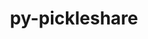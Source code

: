 ---
title: "py-pickleshare"
layout: cache
categories: [package, develop]
meta: {"versions": ["0.7.5"], "compilers": ["gcc@=11.1.0", "gcc@=11.4.0", "gcc@=9.4.0", "oneapi@=2023.2.0", "oneapi@=2023.2.1"], "oss": ["ubuntu20.04"], "platforms": ["linux"], "targets": ["aarch64", "neoverse_v1", "ppc64le", "x86_64_v3"], "stacks": ["data-vis-sdk", "e4s", "e4s-arm", "e4s-neoverse_v1", "e4s-oneapi", "e4s-power", "root"], "num_specs": 91, "num_specs_by_stack": {"root": 91, "e4s-arm": 14, "e4s-neoverse_v1": 10, "e4s-power": 16, "data-vis-sdk": 13, "e4s": 22, "e4s-oneapi": 16}}
spec_details: [{"hash": "jjzqous6yehjp4g34odhjklplufmmgn3", "compiler": "gcc@=11.4.0", "versions": ["0.7.5"], "os": "ubuntu20.04", "platform": "linux", "target": "aarch64", "variants": ["build_system=python_pip"], "stacks": ["root", "e4s-arm"], "size": "-", "tarball": "https://binaries.spack.io/develop/build_cache/linux-ubuntu20.04-aarch64/gcc-11.4.0/py-pickleshare-0.7.5/linux-ubuntu20.04-aarch64-gcc-11.4.0-py-pickleshare-0.7.5-jjzqous6yehjp4g34odhjklplufmmgn3.spack"}, {"hash": "edh55qjd7rzym2e3z4tsl336xf4ebkwm", "compiler": "gcc@=11.4.0", "versions": ["0.7.5"], "os": "ubuntu20.04", "platform": "linux", "target": "aarch64", "variants": ["build_system=python_pip"], "stacks": ["root", "e4s-arm"], "size": "-", "tarball": "https://binaries.spack.io/develop/build_cache/linux-ubuntu20.04-aarch64/gcc-11.4.0/py-pickleshare-0.7.5/linux-ubuntu20.04-aarch64-gcc-11.4.0-py-pickleshare-0.7.5-edh55qjd7rzym2e3z4tsl336xf4ebkwm.spack"}, {"hash": "hvi53dgqdlc7ja4yjrctjpucbndl2gu5", "compiler": "gcc@=11.4.0", "versions": ["0.7.5"], "os": "ubuntu20.04", "platform": "linux", "target": "aarch64", "variants": ["build_system=python_pip"], "stacks": ["root", "e4s-arm"], "size": "-", "tarball": "https://binaries.spack.io/develop/build_cache/linux-ubuntu20.04-aarch64/gcc-11.4.0/py-pickleshare-0.7.5/linux-ubuntu20.04-aarch64-gcc-11.4.0-py-pickleshare-0.7.5-hvi53dgqdlc7ja4yjrctjpucbndl2gu5.spack"}, {"hash": "xu2vc2en5544lf4xnlmejjjmencrqzur", "compiler": "gcc@=11.4.0", "versions": ["0.7.5"], "os": "ubuntu20.04", "platform": "linux", "target": "aarch64", "variants": ["build_system=python_pip"], "stacks": ["root", "e4s-arm"], "size": "-", "tarball": "https://binaries.spack.io/develop/build_cache/linux-ubuntu20.04-aarch64/gcc-11.4.0/py-pickleshare-0.7.5/linux-ubuntu20.04-aarch64-gcc-11.4.0-py-pickleshare-0.7.5-xu2vc2en5544lf4xnlmejjjmencrqzur.spack"}, {"hash": "cjuooluobewifjfb2dg23ak647lt6vd7", "compiler": "gcc@=11.4.0", "versions": ["0.7.5"], "os": "ubuntu20.04", "platform": "linux", "target": "aarch64", "variants": ["build_system=python_pip"], "stacks": ["root", "e4s-arm"], "size": "-", "tarball": "https://binaries.spack.io/develop/build_cache/linux-ubuntu20.04-aarch64/gcc-11.4.0/py-pickleshare-0.7.5/linux-ubuntu20.04-aarch64-gcc-11.4.0-py-pickleshare-0.7.5-cjuooluobewifjfb2dg23ak647lt6vd7.spack"}, {"hash": "isz3ih6yj2gp7tlzhtjxj4cynwlw4xso", "compiler": "gcc@=11.4.0", "versions": ["0.7.5"], "os": "ubuntu20.04", "platform": "linux", "target": "aarch64", "variants": ["build_system=python_pip"], "stacks": ["root", "e4s-arm"], "size": "-", "tarball": "https://binaries.spack.io/develop/build_cache/linux-ubuntu20.04-aarch64/gcc-11.4.0/py-pickleshare-0.7.5/linux-ubuntu20.04-aarch64-gcc-11.4.0-py-pickleshare-0.7.5-isz3ih6yj2gp7tlzhtjxj4cynwlw4xso.spack"}, {"hash": "egoibnnqfyzzs7hicqrvobllkwt3znvt", "compiler": "gcc@=11.4.0", "versions": ["0.7.5"], "os": "ubuntu20.04", "platform": "linux", "target": "aarch64", "variants": ["build_system=python_pip"], "stacks": ["root", "e4s-arm"], "size": "-", "tarball": "https://binaries.spack.io/develop/build_cache/linux-ubuntu20.04-aarch64/gcc-11.4.0/py-pickleshare-0.7.5/linux-ubuntu20.04-aarch64-gcc-11.4.0-py-pickleshare-0.7.5-egoibnnqfyzzs7hicqrvobllkwt3znvt.spack"}, {"hash": "ouuhfgldddnvfcsynxf5os6y3muxxot7", "compiler": "gcc@=11.4.0", "versions": ["0.7.5"], "os": "ubuntu20.04", "platform": "linux", "target": "aarch64", "variants": ["build_system=python_pip"], "stacks": ["root", "e4s-arm"], "size": "-", "tarball": "https://binaries.spack.io/develop/build_cache/linux-ubuntu20.04-aarch64/gcc-11.4.0/py-pickleshare-0.7.5/linux-ubuntu20.04-aarch64-gcc-11.4.0-py-pickleshare-0.7.5-ouuhfgldddnvfcsynxf5os6y3muxxot7.spack"}, {"hash": "kql5f6b2bpnwufsmlpetqwbm2bafs6kj", "compiler": "gcc@=11.4.0", "versions": ["0.7.5"], "os": "ubuntu20.04", "platform": "linux", "target": "aarch64", "variants": ["build_system=python_pip"], "stacks": ["root", "e4s-arm"], "size": "-", "tarball": "https://binaries.spack.io/develop/build_cache/linux-ubuntu20.04-aarch64/gcc-11.4.0/py-pickleshare-0.7.5/linux-ubuntu20.04-aarch64-gcc-11.4.0-py-pickleshare-0.7.5-kql5f6b2bpnwufsmlpetqwbm2bafs6kj.spack"}, {"hash": "n64fay7xaxmeime7tyk4m67dtabq7q2z", "compiler": "gcc@=11.4.0", "versions": ["0.7.5"], "os": "ubuntu20.04", "platform": "linux", "target": "aarch64", "variants": ["build_system=python_pip"], "stacks": ["root", "e4s-arm"], "size": "-", "tarball": "https://binaries.spack.io/develop/build_cache/linux-ubuntu20.04-aarch64/gcc-11.4.0/py-pickleshare-0.7.5/linux-ubuntu20.04-aarch64-gcc-11.4.0-py-pickleshare-0.7.5-n64fay7xaxmeime7tyk4m67dtabq7q2z.spack"}, {"hash": "db75whvbfdgsl2skugbueg3yyckzniov", "compiler": "gcc@=11.4.0", "versions": ["0.7.5"], "os": "ubuntu20.04", "platform": "linux", "target": "aarch64", "variants": ["build_system=python_pip"], "stacks": ["root", "e4s-arm"], "size": "-", "tarball": "https://binaries.spack.io/develop/build_cache/linux-ubuntu20.04-aarch64/gcc-11.4.0/py-pickleshare-0.7.5/linux-ubuntu20.04-aarch64-gcc-11.4.0-py-pickleshare-0.7.5-db75whvbfdgsl2skugbueg3yyckzniov.spack"}, {"hash": "2jp42zgypxv3ttbnfb6fnwgqwcfndbt7", "compiler": "gcc@=11.4.0", "versions": ["0.7.5"], "os": "ubuntu20.04", "platform": "linux", "target": "aarch64", "variants": ["build_system=python_pip"], "stacks": ["root", "e4s-arm"], "size": "-", "tarball": "https://binaries.spack.io/develop/build_cache/linux-ubuntu20.04-aarch64/gcc-11.4.0/py-pickleshare-0.7.5/linux-ubuntu20.04-aarch64-gcc-11.4.0-py-pickleshare-0.7.5-2jp42zgypxv3ttbnfb6fnwgqwcfndbt7.spack"}, {"hash": "54ofrz2w2lqu2ulqosweoa35hut2sfsw", "compiler": "gcc@=11.4.0", "versions": ["0.7.5"], "os": "ubuntu20.04", "platform": "linux", "target": "aarch64", "variants": ["build_system=python_pip"], "stacks": ["root", "e4s-arm"], "size": "-", "tarball": "https://binaries.spack.io/develop/build_cache/linux-ubuntu20.04-aarch64/gcc-11.4.0/py-pickleshare-0.7.5/linux-ubuntu20.04-aarch64-gcc-11.4.0-py-pickleshare-0.7.5-54ofrz2w2lqu2ulqosweoa35hut2sfsw.spack"}, {"hash": "fu6bezj6nl3hizc27wlaewxyexxqr2jq", "compiler": "gcc@=11.4.0", "versions": ["0.7.5"], "os": "ubuntu20.04", "platform": "linux", "target": "aarch64", "variants": ["build_system=python_pip"], "stacks": ["root", "e4s-arm"], "size": "-", "tarball": "https://binaries.spack.io/develop/build_cache/linux-ubuntu20.04-aarch64/gcc-11.4.0/py-pickleshare-0.7.5/linux-ubuntu20.04-aarch64-gcc-11.4.0-py-pickleshare-0.7.5-fu6bezj6nl3hizc27wlaewxyexxqr2jq.spack"}, {"hash": "wcivjiven3r4sygwgyxim2cwmkcxkmo6", "compiler": "gcc@=11.4.0", "versions": ["0.7.5"], "os": "ubuntu20.04", "platform": "linux", "target": "neoverse_v1", "variants": ["build_system=python_pip"], "stacks": ["root", "e4s-neoverse_v1"], "size": "-", "tarball": "https://binaries.spack.io/develop/build_cache/linux-ubuntu20.04-neoverse_v1/gcc-11.4.0/py-pickleshare-0.7.5/linux-ubuntu20.04-neoverse_v1-gcc-11.4.0-py-pickleshare-0.7.5-wcivjiven3r4sygwgyxim2cwmkcxkmo6.spack"}, {"hash": "yjw5vavpqhd7glgr2bhckgehfxmp4w23", "compiler": "gcc@=11.4.0", "versions": ["0.7.5"], "os": "ubuntu20.04", "platform": "linux", "target": "neoverse_v1", "variants": ["build_system=python_pip"], "stacks": ["root", "e4s-neoverse_v1"], "size": "-", "tarball": "https://binaries.spack.io/develop/build_cache/linux-ubuntu20.04-neoverse_v1/gcc-11.4.0/py-pickleshare-0.7.5/linux-ubuntu20.04-neoverse_v1-gcc-11.4.0-py-pickleshare-0.7.5-yjw5vavpqhd7glgr2bhckgehfxmp4w23.spack"}, {"hash": "scx5t5fodpuxcmghuzuhjknzsn5jqoza", "compiler": "gcc@=11.4.0", "versions": ["0.7.5"], "os": "ubuntu20.04", "platform": "linux", "target": "neoverse_v1", "variants": ["build_system=python_pip"], "stacks": ["root", "e4s-neoverse_v1"], "size": "-", "tarball": "https://binaries.spack.io/develop/build_cache/linux-ubuntu20.04-neoverse_v1/gcc-11.4.0/py-pickleshare-0.7.5/linux-ubuntu20.04-neoverse_v1-gcc-11.4.0-py-pickleshare-0.7.5-scx5t5fodpuxcmghuzuhjknzsn5jqoza.spack"}, {"hash": "qbl42amx5j3fk5qwwwjwtrvnmiligytr", "compiler": "gcc@=11.4.0", "versions": ["0.7.5"], "os": "ubuntu20.04", "platform": "linux", "target": "neoverse_v1", "variants": ["build_system=python_pip"], "stacks": ["root", "e4s-neoverse_v1"], "size": "-", "tarball": "https://binaries.spack.io/develop/build_cache/linux-ubuntu20.04-neoverse_v1/gcc-11.4.0/py-pickleshare-0.7.5/linux-ubuntu20.04-neoverse_v1-gcc-11.4.0-py-pickleshare-0.7.5-qbl42amx5j3fk5qwwwjwtrvnmiligytr.spack"}, {"hash": "xknb675anuv5luzzvrfatjqrfx3v3ztc", "compiler": "gcc@=11.4.0", "versions": ["0.7.5"], "os": "ubuntu20.04", "platform": "linux", "target": "neoverse_v1", "variants": ["build_system=python_pip"], "stacks": ["root", "e4s-neoverse_v1"], "size": "-", "tarball": "https://binaries.spack.io/develop/build_cache/linux-ubuntu20.04-neoverse_v1/gcc-11.4.0/py-pickleshare-0.7.5/linux-ubuntu20.04-neoverse_v1-gcc-11.4.0-py-pickleshare-0.7.5-xknb675anuv5luzzvrfatjqrfx3v3ztc.spack"}, {"hash": "qx22x4pmjepj2k6rrr3eg7pukof2e43b", "compiler": "gcc@=11.4.0", "versions": ["0.7.5"], "os": "ubuntu20.04", "platform": "linux", "target": "neoverse_v1", "variants": ["build_system=python_pip"], "stacks": ["root", "e4s-neoverse_v1"], "size": "-", "tarball": "https://binaries.spack.io/develop/build_cache/linux-ubuntu20.04-neoverse_v1/gcc-11.4.0/py-pickleshare-0.7.5/linux-ubuntu20.04-neoverse_v1-gcc-11.4.0-py-pickleshare-0.7.5-qx22x4pmjepj2k6rrr3eg7pukof2e43b.spack"}, {"hash": "xtdknhd6coj6wcxvfydp7lpyiujxmwzb", "compiler": "gcc@=11.4.0", "versions": ["0.7.5"], "os": "ubuntu20.04", "platform": "linux", "target": "neoverse_v1", "variants": ["build_system=python_pip"], "stacks": ["root", "e4s-neoverse_v1"], "size": "-", "tarball": "https://binaries.spack.io/develop/build_cache/linux-ubuntu20.04-neoverse_v1/gcc-11.4.0/py-pickleshare-0.7.5/linux-ubuntu20.04-neoverse_v1-gcc-11.4.0-py-pickleshare-0.7.5-xtdknhd6coj6wcxvfydp7lpyiujxmwzb.spack"}, {"hash": "oq7phuyfckopmui7dwrq5zgefwatf5vz", "compiler": "gcc@=11.4.0", "versions": ["0.7.5"], "os": "ubuntu20.04", "platform": "linux", "target": "neoverse_v1", "variants": ["build_system=python_pip"], "stacks": ["root", "e4s-neoverse_v1"], "size": "-", "tarball": "https://binaries.spack.io/develop/build_cache/linux-ubuntu20.04-neoverse_v1/gcc-11.4.0/py-pickleshare-0.7.5/linux-ubuntu20.04-neoverse_v1-gcc-11.4.0-py-pickleshare-0.7.5-oq7phuyfckopmui7dwrq5zgefwatf5vz.spack"}, {"hash": "bxfgbdwkds6vzwojmnodxjfoocugols6", "compiler": "gcc@=11.4.0", "versions": ["0.7.5"], "os": "ubuntu20.04", "platform": "linux", "target": "neoverse_v1", "variants": ["build_system=python_pip"], "stacks": ["root", "e4s-neoverse_v1"], "size": "-", "tarball": "https://binaries.spack.io/develop/build_cache/linux-ubuntu20.04-neoverse_v1/gcc-11.4.0/py-pickleshare-0.7.5/linux-ubuntu20.04-neoverse_v1-gcc-11.4.0-py-pickleshare-0.7.5-bxfgbdwkds6vzwojmnodxjfoocugols6.spack"}, {"hash": "iv2vxx7fq7rwcdrm3q7nnrqyadqmfqbx", "compiler": "gcc@=11.4.0", "versions": ["0.7.5"], "os": "ubuntu20.04", "platform": "linux", "target": "neoverse_v1", "variants": ["build_system=python_pip"], "stacks": ["root", "e4s-neoverse_v1"], "size": "-", "tarball": "https://binaries.spack.io/develop/build_cache/linux-ubuntu20.04-neoverse_v1/gcc-11.4.0/py-pickleshare-0.7.5/linux-ubuntu20.04-neoverse_v1-gcc-11.4.0-py-pickleshare-0.7.5-iv2vxx7fq7rwcdrm3q7nnrqyadqmfqbx.spack"}, {"hash": "thup7zby5jgkl6wi7rptl5dqn3dzhjx6", "compiler": "gcc@=9.4.0", "versions": ["0.7.5"], "os": "ubuntu20.04", "platform": "linux", "target": "ppc64le", "variants": ["build_system=python_pip"], "stacks": ["root", "e4s-power"], "size": "-", "tarball": "https://binaries.spack.io/develop/build_cache/linux-ubuntu20.04-ppc64le/gcc-9.4.0/py-pickleshare-0.7.5/linux-ubuntu20.04-ppc64le-gcc-9.4.0-py-pickleshare-0.7.5-thup7zby5jgkl6wi7rptl5dqn3dzhjx6.spack"}, {"hash": "ookd3ikodwqc4hiquunzb5l2bmkqtuur", "compiler": "gcc@=9.4.0", "versions": ["0.7.5"], "os": "ubuntu20.04", "platform": "linux", "target": "ppc64le", "variants": ["build_system=python_pip"], "stacks": ["root", "e4s-power"], "size": "-", "tarball": "https://binaries.spack.io/develop/build_cache/linux-ubuntu20.04-ppc64le/gcc-9.4.0/py-pickleshare-0.7.5/linux-ubuntu20.04-ppc64le-gcc-9.4.0-py-pickleshare-0.7.5-ookd3ikodwqc4hiquunzb5l2bmkqtuur.spack"}, {"hash": "aukstwnp7aejrmhczd3tlbhluqhwuwkp", "compiler": "gcc@=9.4.0", "versions": ["0.7.5"], "os": "ubuntu20.04", "platform": "linux", "target": "ppc64le", "variants": ["build_system=python_pip"], "stacks": ["root", "e4s-power"], "size": "-", "tarball": "https://binaries.spack.io/develop/build_cache/linux-ubuntu20.04-ppc64le/gcc-9.4.0/py-pickleshare-0.7.5/linux-ubuntu20.04-ppc64le-gcc-9.4.0-py-pickleshare-0.7.5-aukstwnp7aejrmhczd3tlbhluqhwuwkp.spack"}, {"hash": "jrhvvvonkezparxfkzse4jeekrmj7chk", "compiler": "gcc@=9.4.0", "versions": ["0.7.5"], "os": "ubuntu20.04", "platform": "linux", "target": "ppc64le", "variants": ["build_system=python_pip"], "stacks": ["root", "e4s-power"], "size": "-", "tarball": "https://binaries.spack.io/develop/build_cache/linux-ubuntu20.04-ppc64le/gcc-9.4.0/py-pickleshare-0.7.5/linux-ubuntu20.04-ppc64le-gcc-9.4.0-py-pickleshare-0.7.5-jrhvvvonkezparxfkzse4jeekrmj7chk.spack"}, {"hash": "ougjlyepgbrcggxjygzjwkhxqr3ihqn7", "compiler": "gcc@=9.4.0", "versions": ["0.7.5"], "os": "ubuntu20.04", "platform": "linux", "target": "ppc64le", "variants": ["build_system=python_pip"], "stacks": ["root", "e4s-power"], "size": "-", "tarball": "https://binaries.spack.io/develop/build_cache/linux-ubuntu20.04-ppc64le/gcc-9.4.0/py-pickleshare-0.7.5/linux-ubuntu20.04-ppc64le-gcc-9.4.0-py-pickleshare-0.7.5-ougjlyepgbrcggxjygzjwkhxqr3ihqn7.spack"}, {"hash": "vxg5nb2ktudunwdb27xfy7vjvi7cflyb", "compiler": "gcc@=9.4.0", "versions": ["0.7.5"], "os": "ubuntu20.04", "platform": "linux", "target": "ppc64le", "variants": ["build_system=python_pip"], "stacks": ["root", "e4s-power"], "size": "-", "tarball": "https://binaries.spack.io/develop/build_cache/linux-ubuntu20.04-ppc64le/gcc-9.4.0/py-pickleshare-0.7.5/linux-ubuntu20.04-ppc64le-gcc-9.4.0-py-pickleshare-0.7.5-vxg5nb2ktudunwdb27xfy7vjvi7cflyb.spack"}, {"hash": "kpci2p3doe6igrj34asffwg46ni5o4s7", "compiler": "gcc@=9.4.0", "versions": ["0.7.5"], "os": "ubuntu20.04", "platform": "linux", "target": "ppc64le", "variants": ["build_system=python_pip"], "stacks": ["root", "e4s-power"], "size": "-", "tarball": "https://binaries.spack.io/develop/build_cache/linux-ubuntu20.04-ppc64le/gcc-9.4.0/py-pickleshare-0.7.5/linux-ubuntu20.04-ppc64le-gcc-9.4.0-py-pickleshare-0.7.5-kpci2p3doe6igrj34asffwg46ni5o4s7.spack"}, {"hash": "onhauymvi4agba5vsgjmatw7a7vxw7hn", "compiler": "gcc@=9.4.0", "versions": ["0.7.5"], "os": "ubuntu20.04", "platform": "linux", "target": "ppc64le", "variants": ["build_system=python_pip"], "stacks": ["root", "e4s-power"], "size": "-", "tarball": "https://binaries.spack.io/develop/build_cache/linux-ubuntu20.04-ppc64le/gcc-9.4.0/py-pickleshare-0.7.5/linux-ubuntu20.04-ppc64le-gcc-9.4.0-py-pickleshare-0.7.5-onhauymvi4agba5vsgjmatw7a7vxw7hn.spack"}, {"hash": "j4g4obh5ym6w7ioo3ofc4dzmvie6p5wt", "compiler": "gcc@=9.4.0", "versions": ["0.7.5"], "os": "ubuntu20.04", "platform": "linux", "target": "ppc64le", "variants": ["build_system=python_pip"], "stacks": ["root", "e4s-power"], "size": "-", "tarball": "https://binaries.spack.io/develop/build_cache/linux-ubuntu20.04-ppc64le/gcc-9.4.0/py-pickleshare-0.7.5/linux-ubuntu20.04-ppc64le-gcc-9.4.0-py-pickleshare-0.7.5-j4g4obh5ym6w7ioo3ofc4dzmvie6p5wt.spack"}, {"hash": "eo4vzbu7r43t4cr5pchb4hdpp6oseuse", "compiler": "gcc@=9.4.0", "versions": ["0.7.5"], "os": "ubuntu20.04", "platform": "linux", "target": "ppc64le", "variants": ["build_system=python_pip"], "stacks": ["root", "e4s-power"], "size": "-", "tarball": "https://binaries.spack.io/develop/build_cache/linux-ubuntu20.04-ppc64le/gcc-9.4.0/py-pickleshare-0.7.5/linux-ubuntu20.04-ppc64le-gcc-9.4.0-py-pickleshare-0.7.5-eo4vzbu7r43t4cr5pchb4hdpp6oseuse.spack"}, {"hash": "ttef7pzet5nswtif7cze6i5ermp3rids", "compiler": "gcc@=9.4.0", "versions": ["0.7.5"], "os": "ubuntu20.04", "platform": "linux", "target": "ppc64le", "variants": ["build_system=python_pip"], "stacks": ["root", "e4s-power"], "size": "-", "tarball": "https://binaries.spack.io/develop/build_cache/linux-ubuntu20.04-ppc64le/gcc-9.4.0/py-pickleshare-0.7.5/linux-ubuntu20.04-ppc64le-gcc-9.4.0-py-pickleshare-0.7.5-ttef7pzet5nswtif7cze6i5ermp3rids.spack"}, {"hash": "j3uyrmpjlbisqmc5py4nakxi7q7msthe", "compiler": "gcc@=9.4.0", "versions": ["0.7.5"], "os": "ubuntu20.04", "platform": "linux", "target": "ppc64le", "variants": ["build_system=python_pip"], "stacks": ["root", "e4s-power"], "size": "-", "tarball": "https://binaries.spack.io/develop/build_cache/linux-ubuntu20.04-ppc64le/gcc-9.4.0/py-pickleshare-0.7.5/linux-ubuntu20.04-ppc64le-gcc-9.4.0-py-pickleshare-0.7.5-j3uyrmpjlbisqmc5py4nakxi7q7msthe.spack"}, {"hash": "v5h3i2qyjznowtct2ficil6exstnfpmx", "compiler": "gcc@=9.4.0", "versions": ["0.7.5"], "os": "ubuntu20.04", "platform": "linux", "target": "ppc64le", "variants": ["build_system=python_pip"], "stacks": ["root", "e4s-power"], "size": "-", "tarball": "https://binaries.spack.io/develop/build_cache/linux-ubuntu20.04-ppc64le/gcc-9.4.0/py-pickleshare-0.7.5/linux-ubuntu20.04-ppc64le-gcc-9.4.0-py-pickleshare-0.7.5-v5h3i2qyjznowtct2ficil6exstnfpmx.spack"}, {"hash": "zm5imhyma57ui4fs4kzbggnopn75u72w", "compiler": "gcc@=9.4.0", "versions": ["0.7.5"], "os": "ubuntu20.04", "platform": "linux", "target": "ppc64le", "variants": ["build_system=python_pip"], "stacks": ["root", "e4s-power"], "size": "-", "tarball": "https://binaries.spack.io/develop/build_cache/linux-ubuntu20.04-ppc64le/gcc-9.4.0/py-pickleshare-0.7.5/linux-ubuntu20.04-ppc64le-gcc-9.4.0-py-pickleshare-0.7.5-zm5imhyma57ui4fs4kzbggnopn75u72w.spack"}, {"hash": "edga4ogpovn5q2elhq3rfufbxq7jmuuv", "compiler": "gcc@=9.4.0", "versions": ["0.7.5"], "os": "ubuntu20.04", "platform": "linux", "target": "ppc64le", "variants": ["build_system=python_pip"], "stacks": ["root", "e4s-power"], "size": "-", "tarball": "https://binaries.spack.io/develop/build_cache/linux-ubuntu20.04-ppc64le/gcc-9.4.0/py-pickleshare-0.7.5/linux-ubuntu20.04-ppc64le-gcc-9.4.0-py-pickleshare-0.7.5-edga4ogpovn5q2elhq3rfufbxq7jmuuv.spack"}, {"hash": "pzcijz6d7ne2zqqkhm46pcjrqa2voy2g", "compiler": "gcc@=9.4.0", "versions": ["0.7.5"], "os": "ubuntu20.04", "platform": "linux", "target": "ppc64le", "variants": ["build_system=python_pip"], "stacks": ["root", "e4s-power"], "size": "-", "tarball": "https://binaries.spack.io/develop/build_cache/linux-ubuntu20.04-ppc64le/gcc-9.4.0/py-pickleshare-0.7.5/linux-ubuntu20.04-ppc64le-gcc-9.4.0-py-pickleshare-0.7.5-pzcijz6d7ne2zqqkhm46pcjrqa2voy2g.spack"}, {"hash": "j2runpissfvnv3w4dlsz4rblrfngucjn", "compiler": "gcc@=11.1.0", "versions": ["0.7.5"], "os": "ubuntu20.04", "platform": "linux", "target": "x86_64_v3", "variants": ["build_system=python_pip"], "stacks": ["root", "data-vis-sdk"], "size": "-", "tarball": "https://binaries.spack.io/develop/build_cache/linux-ubuntu20.04-x86_64_v3/gcc-11.1.0/py-pickleshare-0.7.5/linux-ubuntu20.04-x86_64_v3-gcc-11.1.0-py-pickleshare-0.7.5-j2runpissfvnv3w4dlsz4rblrfngucjn.spack"}, {"hash": "dib3nglljkfx2lphowc5k7h6ergrphzn", "compiler": "gcc@=11.1.0", "versions": ["0.7.5"], "os": "ubuntu20.04", "platform": "linux", "target": "x86_64_v3", "variants": ["build_system=python_pip"], "stacks": ["root", "data-vis-sdk"], "size": "-", "tarball": "https://binaries.spack.io/develop/build_cache/linux-ubuntu20.04-x86_64_v3/gcc-11.1.0/py-pickleshare-0.7.5/linux-ubuntu20.04-x86_64_v3-gcc-11.1.0-py-pickleshare-0.7.5-dib3nglljkfx2lphowc5k7h6ergrphzn.spack"}, {"hash": "m5k43hub3typayyw4nmyyw6mahxhsa5u", "compiler": "gcc@=11.1.0", "versions": ["0.7.5"], "os": "ubuntu20.04", "platform": "linux", "target": "x86_64_v3", "variants": ["build_system=python_pip"], "stacks": ["root", "data-vis-sdk"], "size": "-", "tarball": "https://binaries.spack.io/develop/build_cache/linux-ubuntu20.04-x86_64_v3/gcc-11.1.0/py-pickleshare-0.7.5/linux-ubuntu20.04-x86_64_v3-gcc-11.1.0-py-pickleshare-0.7.5-m5k43hub3typayyw4nmyyw6mahxhsa5u.spack"}, {"hash": "2fj4k4xcvrshrg5srywaqcd5nrnqikut", "compiler": "gcc@=11.1.0", "versions": ["0.7.5"], "os": "ubuntu20.04", "platform": "linux", "target": "x86_64_v3", "variants": ["build_system=python_pip"], "stacks": ["root", "data-vis-sdk"], "size": "-", "tarball": "https://binaries.spack.io/develop/build_cache/linux-ubuntu20.04-x86_64_v3/gcc-11.1.0/py-pickleshare-0.7.5/linux-ubuntu20.04-x86_64_v3-gcc-11.1.0-py-pickleshare-0.7.5-2fj4k4xcvrshrg5srywaqcd5nrnqikut.spack"}, {"hash": "7lkjaagwu6lvssatk7mpajocc6vsbyuj", "compiler": "gcc@=11.1.0", "versions": ["0.7.5"], "os": "ubuntu20.04", "platform": "linux", "target": "x86_64_v3", "variants": ["build_system=python_pip"], "stacks": ["root", "data-vis-sdk"], "size": "-", "tarball": "https://binaries.spack.io/develop/build_cache/linux-ubuntu20.04-x86_64_v3/gcc-11.1.0/py-pickleshare-0.7.5/linux-ubuntu20.04-x86_64_v3-gcc-11.1.0-py-pickleshare-0.7.5-7lkjaagwu6lvssatk7mpajocc6vsbyuj.spack"}, {"hash": "iwynwmofnkiqmlfknjrgoajc36opgd7d", "compiler": "gcc@=11.1.0", "versions": ["0.7.5"], "os": "ubuntu20.04", "platform": "linux", "target": "x86_64_v3", "variants": ["build_system=python_pip"], "stacks": ["root", "data-vis-sdk"], "size": "-", "tarball": "https://binaries.spack.io/develop/build_cache/linux-ubuntu20.04-x86_64_v3/gcc-11.1.0/py-pickleshare-0.7.5/linux-ubuntu20.04-x86_64_v3-gcc-11.1.0-py-pickleshare-0.7.5-iwynwmofnkiqmlfknjrgoajc36opgd7d.spack"}, {"hash": "raacbczd7e2hpxnassmxlpo5xdpahtd3", "compiler": "gcc@=11.1.0", "versions": ["0.7.5"], "os": "ubuntu20.04", "platform": "linux", "target": "x86_64_v3", "variants": ["build_system=python_pip"], "stacks": ["root", "data-vis-sdk"], "size": "-", "tarball": "https://binaries.spack.io/develop/build_cache/linux-ubuntu20.04-x86_64_v3/gcc-11.1.0/py-pickleshare-0.7.5/linux-ubuntu20.04-x86_64_v3-gcc-11.1.0-py-pickleshare-0.7.5-raacbczd7e2hpxnassmxlpo5xdpahtd3.spack"}, {"hash": "knjcw7am32cj5bq2bc4yikpy3duf6zzj", "compiler": "gcc@=11.1.0", "versions": ["0.7.5"], "os": "ubuntu20.04", "platform": "linux", "target": "x86_64_v3", "variants": ["build_system=python_pip"], "stacks": ["root", "data-vis-sdk"], "size": "-", "tarball": "https://binaries.spack.io/develop/build_cache/linux-ubuntu20.04-x86_64_v3/gcc-11.1.0/py-pickleshare-0.7.5/linux-ubuntu20.04-x86_64_v3-gcc-11.1.0-py-pickleshare-0.7.5-knjcw7am32cj5bq2bc4yikpy3duf6zzj.spack"}, {"hash": "pqcezln7niupiz37yev6synk3biy7va5", "compiler": "gcc@=11.1.0", "versions": ["0.7.5"], "os": "ubuntu20.04", "platform": "linux", "target": "x86_64_v3", "variants": ["build_system=python_pip"], "stacks": ["root", "data-vis-sdk"], "size": "-", "tarball": "https://binaries.spack.io/develop/build_cache/linux-ubuntu20.04-x86_64_v3/gcc-11.1.0/py-pickleshare-0.7.5/linux-ubuntu20.04-x86_64_v3-gcc-11.1.0-py-pickleshare-0.7.5-pqcezln7niupiz37yev6synk3biy7va5.spack"}, {"hash": "o7s3z5hqirndgtulvyoytbtdurahgjwa", "compiler": "gcc@=11.1.0", "versions": ["0.7.5"], "os": "ubuntu20.04", "platform": "linux", "target": "x86_64_v3", "variants": ["build_system=python_pip"], "stacks": ["root", "data-vis-sdk"], "size": "-", "tarball": "https://binaries.spack.io/develop/build_cache/linux-ubuntu20.04-x86_64_v3/gcc-11.1.0/py-pickleshare-0.7.5/linux-ubuntu20.04-x86_64_v3-gcc-11.1.0-py-pickleshare-0.7.5-o7s3z5hqirndgtulvyoytbtdurahgjwa.spack"}, {"hash": "blwsxvpv7xxhm6grj3st2fejtdao5use", "compiler": "gcc@=11.1.0", "versions": ["0.7.5"], "os": "ubuntu20.04", "platform": "linux", "target": "x86_64_v3", "variants": ["build_system=python_pip"], "stacks": ["root", "data-vis-sdk"], "size": "-", "tarball": "https://binaries.spack.io/develop/build_cache/linux-ubuntu20.04-x86_64_v3/gcc-11.1.0/py-pickleshare-0.7.5/linux-ubuntu20.04-x86_64_v3-gcc-11.1.0-py-pickleshare-0.7.5-blwsxvpv7xxhm6grj3st2fejtdao5use.spack"}, {"hash": "r43cmimjyqomabpsdjidil5sojilmvvz", "compiler": "gcc@=11.1.0", "versions": ["0.7.5"], "os": "ubuntu20.04", "platform": "linux", "target": "x86_64_v3", "variants": ["build_system=python_pip"], "stacks": ["root", "data-vis-sdk"], "size": "-", "tarball": "https://binaries.spack.io/develop/build_cache/linux-ubuntu20.04-x86_64_v3/gcc-11.1.0/py-pickleshare-0.7.5/linux-ubuntu20.04-x86_64_v3-gcc-11.1.0-py-pickleshare-0.7.5-r43cmimjyqomabpsdjidil5sojilmvvz.spack"}, {"hash": "7d2rgtspgjp64y2cpmulers5xtltwbx6", "compiler": "gcc@=11.1.0", "versions": ["0.7.5"], "os": "ubuntu20.04", "platform": "linux", "target": "x86_64_v3", "variants": ["build_system=python_pip"], "stacks": ["root", "data-vis-sdk"], "size": "-", "tarball": "https://binaries.spack.io/develop/build_cache/linux-ubuntu20.04-x86_64_v3/gcc-11.1.0/py-pickleshare-0.7.5/linux-ubuntu20.04-x86_64_v3-gcc-11.1.0-py-pickleshare-0.7.5-7d2rgtspgjp64y2cpmulers5xtltwbx6.spack"}, {"hash": "5pmgwddacttcf5he74hwmxbhfwn4twpf", "compiler": "gcc@=11.4.0", "versions": ["0.7.5"], "os": "ubuntu20.04", "platform": "linux", "target": "x86_64_v3", "variants": ["build_system=python_pip"], "stacks": ["root", "e4s"], "size": "-", "tarball": "https://binaries.spack.io/develop/build_cache/linux-ubuntu20.04-x86_64_v3/gcc-11.4.0/py-pickleshare-0.7.5/linux-ubuntu20.04-x86_64_v3-gcc-11.4.0-py-pickleshare-0.7.5-5pmgwddacttcf5he74hwmxbhfwn4twpf.spack"}, {"hash": "7rvmehy2k4ed3ogzv5ejwr62v4exioyi", "compiler": "gcc@=11.4.0", "versions": ["0.7.5"], "os": "ubuntu20.04", "platform": "linux", "target": "x86_64_v3", "variants": ["build_system=python_pip"], "stacks": ["root", "e4s"], "size": "-", "tarball": "https://binaries.spack.io/develop/build_cache/linux-ubuntu20.04-x86_64_v3/gcc-11.4.0/py-pickleshare-0.7.5/linux-ubuntu20.04-x86_64_v3-gcc-11.4.0-py-pickleshare-0.7.5-7rvmehy2k4ed3ogzv5ejwr62v4exioyi.spack"}, {"hash": "ay77zhuls7vl6qoi3ngpkeoxxz4ajfu3", "compiler": "gcc@=11.4.0", "versions": ["0.7.5"], "os": "ubuntu20.04", "platform": "linux", "target": "x86_64_v3", "variants": ["build_system=python_pip"], "stacks": ["root", "e4s"], "size": "-", "tarball": "https://binaries.spack.io/develop/build_cache/linux-ubuntu20.04-x86_64_v3/gcc-11.4.0/py-pickleshare-0.7.5/linux-ubuntu20.04-x86_64_v3-gcc-11.4.0-py-pickleshare-0.7.5-ay77zhuls7vl6qoi3ngpkeoxxz4ajfu3.spack"}, {"hash": "4n7bo6ng5cjzhr742v3ublzsw5d6iq5y", "compiler": "gcc@=11.4.0", "versions": ["0.7.5"], "os": "ubuntu20.04", "platform": "linux", "target": "x86_64_v3", "variants": ["build_system=python_pip"], "stacks": ["root", "e4s"], "size": "-", "tarball": "https://binaries.spack.io/develop/build_cache/linux-ubuntu20.04-x86_64_v3/gcc-11.4.0/py-pickleshare-0.7.5/linux-ubuntu20.04-x86_64_v3-gcc-11.4.0-py-pickleshare-0.7.5-4n7bo6ng5cjzhr742v3ublzsw5d6iq5y.spack"}, {"hash": "3uiityhnssa6e2nqpdpip666fy4lhsvp", "compiler": "gcc@=11.4.0", "versions": ["0.7.5"], "os": "ubuntu20.04", "platform": "linux", "target": "x86_64_v3", "variants": ["build_system=python_pip"], "stacks": ["root", "e4s"], "size": "-", "tarball": "https://binaries.spack.io/develop/build_cache/linux-ubuntu20.04-x86_64_v3/gcc-11.4.0/py-pickleshare-0.7.5/linux-ubuntu20.04-x86_64_v3-gcc-11.4.0-py-pickleshare-0.7.5-3uiityhnssa6e2nqpdpip666fy4lhsvp.spack"}, {"hash": "sul5xwmjhedryu5mjry2c4d7nx53jzh5", "compiler": "gcc@=11.4.0", "versions": ["0.7.5"], "os": "ubuntu20.04", "platform": "linux", "target": "x86_64_v3", "variants": ["build_system=python_pip"], "stacks": ["root", "e4s"], "size": "-", "tarball": "https://binaries.spack.io/develop/build_cache/linux-ubuntu20.04-x86_64_v3/gcc-11.4.0/py-pickleshare-0.7.5/linux-ubuntu20.04-x86_64_v3-gcc-11.4.0-py-pickleshare-0.7.5-sul5xwmjhedryu5mjry2c4d7nx53jzh5.spack"}, {"hash": "x4j4z5uusqwloybgfceonepjr3rxydga", "compiler": "gcc@=11.4.0", "versions": ["0.7.5"], "os": "ubuntu20.04", "platform": "linux", "target": "x86_64_v3", "variants": ["build_system=python_pip"], "stacks": ["root", "e4s"], "size": "-", "tarball": "https://binaries.spack.io/develop/build_cache/linux-ubuntu20.04-x86_64_v3/gcc-11.4.0/py-pickleshare-0.7.5/linux-ubuntu20.04-x86_64_v3-gcc-11.4.0-py-pickleshare-0.7.5-x4j4z5uusqwloybgfceonepjr3rxydga.spack"}, {"hash": "v2zwuweoggewnnaiaz36g2ascuvwxpma", "compiler": "gcc@=11.4.0", "versions": ["0.7.5"], "os": "ubuntu20.04", "platform": "linux", "target": "x86_64_v3", "variants": ["build_system=python_pip"], "stacks": ["root", "e4s"], "size": "-", "tarball": "https://binaries.spack.io/develop/build_cache/linux-ubuntu20.04-x86_64_v3/gcc-11.4.0/py-pickleshare-0.7.5/linux-ubuntu20.04-x86_64_v3-gcc-11.4.0-py-pickleshare-0.7.5-v2zwuweoggewnnaiaz36g2ascuvwxpma.spack"}, {"hash": "e6galtnqqrub3c57hakfhmdummo2kj5w", "compiler": "gcc@=11.4.0", "versions": ["0.7.5"], "os": "ubuntu20.04", "platform": "linux", "target": "x86_64_v3", "variants": ["build_system=python_pip"], "stacks": ["root", "e4s"], "size": "-", "tarball": "https://binaries.spack.io/develop/build_cache/linux-ubuntu20.04-x86_64_v3/gcc-11.4.0/py-pickleshare-0.7.5/linux-ubuntu20.04-x86_64_v3-gcc-11.4.0-py-pickleshare-0.7.5-e6galtnqqrub3c57hakfhmdummo2kj5w.spack"}, {"hash": "zzakin6ki2k6ud3t7fjgcqjmykecuezw", "compiler": "gcc@=11.4.0", "versions": ["0.7.5"], "os": "ubuntu20.04", "platform": "linux", "target": "x86_64_v3", "variants": ["build_system=python_pip"], "stacks": ["root", "e4s"], "size": "-", "tarball": "https://binaries.spack.io/develop/build_cache/linux-ubuntu20.04-x86_64_v3/gcc-11.4.0/py-pickleshare-0.7.5/linux-ubuntu20.04-x86_64_v3-gcc-11.4.0-py-pickleshare-0.7.5-zzakin6ki2k6ud3t7fjgcqjmykecuezw.spack"}, {"hash": "3g6apbbgsevppamux62tkbg4nmjpgatt", "compiler": "gcc@=11.4.0", "versions": ["0.7.5"], "os": "ubuntu20.04", "platform": "linux", "target": "x86_64_v3", "variants": ["build_system=python_pip"], "stacks": ["root", "e4s"], "size": "-", "tarball": "https://binaries.spack.io/develop/build_cache/linux-ubuntu20.04-x86_64_v3/gcc-11.4.0/py-pickleshare-0.7.5/linux-ubuntu20.04-x86_64_v3-gcc-11.4.0-py-pickleshare-0.7.5-3g6apbbgsevppamux62tkbg4nmjpgatt.spack"}, {"hash": "dhy6anbeakcwa6ucd7h7wd5yp6q7dtum", "compiler": "gcc@=11.4.0", "versions": ["0.7.5"], "os": "ubuntu20.04", "platform": "linux", "target": "x86_64_v3", "variants": ["build_system=python_pip"], "stacks": ["root", "e4s"], "size": "-", "tarball": "https://binaries.spack.io/develop/build_cache/linux-ubuntu20.04-x86_64_v3/gcc-11.4.0/py-pickleshare-0.7.5/linux-ubuntu20.04-x86_64_v3-gcc-11.4.0-py-pickleshare-0.7.5-dhy6anbeakcwa6ucd7h7wd5yp6q7dtum.spack"}, {"hash": "kijs2646q24u6ep26ax6thnlafdngq7j", "compiler": "gcc@=11.4.0", "versions": ["0.7.5"], "os": "ubuntu20.04", "platform": "linux", "target": "x86_64_v3", "variants": ["build_system=python_pip"], "stacks": ["root", "e4s"], "size": "-", "tarball": "https://binaries.spack.io/develop/build_cache/linux-ubuntu20.04-x86_64_v3/gcc-11.4.0/py-pickleshare-0.7.5/linux-ubuntu20.04-x86_64_v3-gcc-11.4.0-py-pickleshare-0.7.5-kijs2646q24u6ep26ax6thnlafdngq7j.spack"}, {"hash": "m4ppm5q55nhgy5gojph6sukllmmgv47f", "compiler": "gcc@=11.4.0", "versions": ["0.7.5"], "os": "ubuntu20.04", "platform": "linux", "target": "x86_64_v3", "variants": ["build_system=python_pip"], "stacks": ["root", "e4s"], "size": "-", "tarball": "https://binaries.spack.io/develop/build_cache/linux-ubuntu20.04-x86_64_v3/gcc-11.4.0/py-pickleshare-0.7.5/linux-ubuntu20.04-x86_64_v3-gcc-11.4.0-py-pickleshare-0.7.5-m4ppm5q55nhgy5gojph6sukllmmgv47f.spack"}, {"hash": "wnct7jngbbkdzcloglrll3iogcfa6p77", "compiler": "gcc@=11.4.0", "versions": ["0.7.5"], "os": "ubuntu20.04", "platform": "linux", "target": "x86_64_v3", "variants": ["build_system=python_pip"], "stacks": ["root", "e4s"], "size": "-", "tarball": "https://binaries.spack.io/develop/build_cache/linux-ubuntu20.04-x86_64_v3/gcc-11.4.0/py-pickleshare-0.7.5/linux-ubuntu20.04-x86_64_v3-gcc-11.4.0-py-pickleshare-0.7.5-wnct7jngbbkdzcloglrll3iogcfa6p77.spack"}, {"hash": "ixvisnoajgsekvxaox7pw4vkgzfqwn2c", "compiler": "gcc@=11.4.0", "versions": ["0.7.5"], "os": "ubuntu20.04", "platform": "linux", "target": "x86_64_v3", "variants": ["build_system=python_pip"], "stacks": ["root", "e4s"], "size": "-", "tarball": "https://binaries.spack.io/develop/build_cache/linux-ubuntu20.04-x86_64_v3/gcc-11.4.0/py-pickleshare-0.7.5/linux-ubuntu20.04-x86_64_v3-gcc-11.4.0-py-pickleshare-0.7.5-ixvisnoajgsekvxaox7pw4vkgzfqwn2c.spack"}, {"hash": "csgpdhugnd5whg5lrs7s72cloq4jstdg", "compiler": "gcc@=11.4.0", "versions": ["0.7.5"], "os": "ubuntu20.04", "platform": "linux", "target": "x86_64_v3", "variants": ["build_system=python_pip"], "stacks": ["root", "e4s"], "size": "-", "tarball": "https://binaries.spack.io/develop/build_cache/linux-ubuntu20.04-x86_64_v3/gcc-11.4.0/py-pickleshare-0.7.5/linux-ubuntu20.04-x86_64_v3-gcc-11.4.0-py-pickleshare-0.7.5-csgpdhugnd5whg5lrs7s72cloq4jstdg.spack"}, {"hash": "wg2zunqnqix7tjqanbwwlizdpbfomtay", "compiler": "gcc@=11.4.0", "versions": ["0.7.5"], "os": "ubuntu20.04", "platform": "linux", "target": "x86_64_v3", "variants": ["build_system=python_pip"], "stacks": ["root", "e4s"], "size": "-", "tarball": "https://binaries.spack.io/develop/build_cache/linux-ubuntu20.04-x86_64_v3/gcc-11.4.0/py-pickleshare-0.7.5/linux-ubuntu20.04-x86_64_v3-gcc-11.4.0-py-pickleshare-0.7.5-wg2zunqnqix7tjqanbwwlizdpbfomtay.spack"}, {"hash": "czdlsbcwhj43mbmmavf76owdxj7tamou", "compiler": "gcc@=11.4.0", "versions": ["0.7.5"], "os": "ubuntu20.04", "platform": "linux", "target": "x86_64_v3", "variants": ["build_system=python_pip"], "stacks": ["root", "e4s"], "size": "-", "tarball": "https://binaries.spack.io/develop/build_cache/linux-ubuntu20.04-x86_64_v3/gcc-11.4.0/py-pickleshare-0.7.5/linux-ubuntu20.04-x86_64_v3-gcc-11.4.0-py-pickleshare-0.7.5-czdlsbcwhj43mbmmavf76owdxj7tamou.spack"}, {"hash": "47nfm2zamhlm5ecmpcgtrhxtmst4xtjx", "compiler": "gcc@=11.4.0", "versions": ["0.7.5"], "os": "ubuntu20.04", "platform": "linux", "target": "x86_64_v3", "variants": ["build_system=python_pip"], "stacks": ["root", "e4s"], "size": "-", "tarball": "https://binaries.spack.io/develop/build_cache/linux-ubuntu20.04-x86_64_v3/gcc-11.4.0/py-pickleshare-0.7.5/linux-ubuntu20.04-x86_64_v3-gcc-11.4.0-py-pickleshare-0.7.5-47nfm2zamhlm5ecmpcgtrhxtmst4xtjx.spack"}, {"hash": "azlh7g7hbv2vx3o2jca2ydpfk6arcbrp", "compiler": "gcc@=11.4.0", "versions": ["0.7.5"], "os": "ubuntu20.04", "platform": "linux", "target": "x86_64_v3", "variants": ["build_system=python_pip"], "stacks": ["root", "e4s"], "size": "-", "tarball": "https://binaries.spack.io/develop/build_cache/linux-ubuntu20.04-x86_64_v3/gcc-11.4.0/py-pickleshare-0.7.5/linux-ubuntu20.04-x86_64_v3-gcc-11.4.0-py-pickleshare-0.7.5-azlh7g7hbv2vx3o2jca2ydpfk6arcbrp.spack"}, {"hash": "c2hxzrgmtz5hmpqvhs2fse7tyrbcqcfd", "compiler": "gcc@=11.4.0", "versions": ["0.7.5"], "os": "ubuntu20.04", "platform": "linux", "target": "x86_64_v3", "variants": ["build_system=python_pip"], "stacks": ["root", "e4s"], "size": "-", "tarball": "https://binaries.spack.io/develop/build_cache/linux-ubuntu20.04-x86_64_v3/gcc-11.4.0/py-pickleshare-0.7.5/linux-ubuntu20.04-x86_64_v3-gcc-11.4.0-py-pickleshare-0.7.5-c2hxzrgmtz5hmpqvhs2fse7tyrbcqcfd.spack"}, {"hash": "sm7wdkl43wbt6flffjfuvsbo7vrqn3ed", "compiler": "oneapi@=2023.2.0", "versions": ["0.7.5"], "os": "ubuntu20.04", "platform": "linux", "target": "x86_64_v3", "variants": ["build_system=python_pip"], "stacks": ["root", "e4s-oneapi"], "size": "-", "tarball": "https://binaries.spack.io/develop/build_cache/linux-ubuntu20.04-x86_64_v3/oneapi-2023.2.0/py-pickleshare-0.7.5/linux-ubuntu20.04-x86_64_v3-oneapi-2023.2.0-py-pickleshare-0.7.5-sm7wdkl43wbt6flffjfuvsbo7vrqn3ed.spack"}, {"hash": "56llx3rrwqtn4ap73f3qte7vmhayqlmm", "compiler": "oneapi@=2023.2.0", "versions": ["0.7.5"], "os": "ubuntu20.04", "platform": "linux", "target": "x86_64_v3", "variants": ["build_system=python_pip"], "stacks": ["root", "e4s-oneapi"], "size": "-", "tarball": "https://binaries.spack.io/develop/build_cache/linux-ubuntu20.04-x86_64_v3/oneapi-2023.2.0/py-pickleshare-0.7.5/linux-ubuntu20.04-x86_64_v3-oneapi-2023.2.0-py-pickleshare-0.7.5-56llx3rrwqtn4ap73f3qte7vmhayqlmm.spack"}, {"hash": "v2qcbmi2p4snozleskfqf6dewcvjrpub", "compiler": "oneapi@=2023.2.0", "versions": ["0.7.5"], "os": "ubuntu20.04", "platform": "linux", "target": "x86_64_v3", "variants": ["build_system=python_pip"], "stacks": ["root", "e4s-oneapi"], "size": "-", "tarball": "https://binaries.spack.io/develop/build_cache/linux-ubuntu20.04-x86_64_v3/oneapi-2023.2.0/py-pickleshare-0.7.5/linux-ubuntu20.04-x86_64_v3-oneapi-2023.2.0-py-pickleshare-0.7.5-v2qcbmi2p4snozleskfqf6dewcvjrpub.spack"}, {"hash": "xi4rqgoueawrirebzovekr4b7ragd7ae", "compiler": "oneapi@=2023.2.1", "versions": ["0.7.5"], "os": "ubuntu20.04", "platform": "linux", "target": "x86_64_v3", "variants": ["build_system=python_pip"], "stacks": ["root", "e4s-oneapi"], "size": "-", "tarball": "https://binaries.spack.io/develop/build_cache/linux-ubuntu20.04-x86_64_v3/oneapi-2023.2.1/py-pickleshare-0.7.5/linux-ubuntu20.04-x86_64_v3-oneapi-2023.2.1-py-pickleshare-0.7.5-xi4rqgoueawrirebzovekr4b7ragd7ae.spack"}, {"hash": "6su6mw2po7223mvhxycvozosiamgph6c", "compiler": "oneapi@=2023.2.1", "versions": ["0.7.5"], "os": "ubuntu20.04", "platform": "linux", "target": "x86_64_v3", "variants": ["build_system=python_pip"], "stacks": ["root", "e4s-oneapi"], "size": "-", "tarball": "https://binaries.spack.io/develop/build_cache/linux-ubuntu20.04-x86_64_v3/oneapi-2023.2.1/py-pickleshare-0.7.5/linux-ubuntu20.04-x86_64_v3-oneapi-2023.2.1-py-pickleshare-0.7.5-6su6mw2po7223mvhxycvozosiamgph6c.spack"}, {"hash": "enlquogrz2uv2u4j63rz4izpoo4bgehb", "compiler": "oneapi@=2023.2.1", "versions": ["0.7.5"], "os": "ubuntu20.04", "platform": "linux", "target": "x86_64_v3", "variants": ["build_system=python_pip"], "stacks": ["root", "e4s-oneapi"], "size": "-", "tarball": "https://binaries.spack.io/develop/build_cache/linux-ubuntu20.04-x86_64_v3/oneapi-2023.2.1/py-pickleshare-0.7.5/linux-ubuntu20.04-x86_64_v3-oneapi-2023.2.1-py-pickleshare-0.7.5-enlquogrz2uv2u4j63rz4izpoo4bgehb.spack"}, {"hash": "tflckxhjtw67yaasvl5bohwiqvu3i42m", "compiler": "oneapi@=2023.2.1", "versions": ["0.7.5"], "os": "ubuntu20.04", "platform": "linux", "target": "x86_64_v3", "variants": ["build_system=python_pip"], "stacks": ["root", "e4s-oneapi"], "size": "-", "tarball": "https://binaries.spack.io/develop/build_cache/linux-ubuntu20.04-x86_64_v3/oneapi-2023.2.1/py-pickleshare-0.7.5/linux-ubuntu20.04-x86_64_v3-oneapi-2023.2.1-py-pickleshare-0.7.5-tflckxhjtw67yaasvl5bohwiqvu3i42m.spack"}, {"hash": "swv4tginbiytnzm4cpqjmsazr4o5i6u2", "compiler": "oneapi@=2023.2.1", "versions": ["0.7.5"], "os": "ubuntu20.04", "platform": "linux", "target": "x86_64_v3", "variants": ["build_system=python_pip"], "stacks": ["root", "e4s-oneapi"], "size": "-", "tarball": "https://binaries.spack.io/develop/build_cache/linux-ubuntu20.04-x86_64_v3/oneapi-2023.2.1/py-pickleshare-0.7.5/linux-ubuntu20.04-x86_64_v3-oneapi-2023.2.1-py-pickleshare-0.7.5-swv4tginbiytnzm4cpqjmsazr4o5i6u2.spack"}, {"hash": "htcvuyyj4mp7auq7orehmmdo5vj5jalq", "compiler": "oneapi@=2023.2.1", "versions": ["0.7.5"], "os": "ubuntu20.04", "platform": "linux", "target": "x86_64_v3", "variants": ["build_system=python_pip"], "stacks": ["root", "e4s-oneapi"], "size": "-", "tarball": "https://binaries.spack.io/develop/build_cache/linux-ubuntu20.04-x86_64_v3/oneapi-2023.2.1/py-pickleshare-0.7.5/linux-ubuntu20.04-x86_64_v3-oneapi-2023.2.1-py-pickleshare-0.7.5-htcvuyyj4mp7auq7orehmmdo5vj5jalq.spack"}, {"hash": "sqlmwxan5h2rprwtjqa3fn6xyj64yvhg", "compiler": "oneapi@=2023.2.1", "versions": ["0.7.5"], "os": "ubuntu20.04", "platform": "linux", "target": "x86_64_v3", "variants": ["build_system=python_pip"], "stacks": ["root", "e4s-oneapi"], "size": "-", "tarball": "https://binaries.spack.io/develop/build_cache/linux-ubuntu20.04-x86_64_v3/oneapi-2023.2.1/py-pickleshare-0.7.5/linux-ubuntu20.04-x86_64_v3-oneapi-2023.2.1-py-pickleshare-0.7.5-sqlmwxan5h2rprwtjqa3fn6xyj64yvhg.spack"}, {"hash": "zsro2tagvngaaip3ncwdcqg6l2szc7cv", "compiler": "oneapi@=2023.2.1", "versions": ["0.7.5"], "os": "ubuntu20.04", "platform": "linux", "target": "x86_64_v3", "variants": ["build_system=python_pip"], "stacks": ["root", "e4s-oneapi"], "size": "-", "tarball": "https://binaries.spack.io/develop/build_cache/linux-ubuntu20.04-x86_64_v3/oneapi-2023.2.1/py-pickleshare-0.7.5/linux-ubuntu20.04-x86_64_v3-oneapi-2023.2.1-py-pickleshare-0.7.5-zsro2tagvngaaip3ncwdcqg6l2szc7cv.spack"}, {"hash": "ctyktogkeofhrsu2jm6pgtscxamafcjr", "compiler": "oneapi@=2023.2.1", "versions": ["0.7.5"], "os": "ubuntu20.04", "platform": "linux", "target": "x86_64_v3", "variants": ["build_system=python_pip"], "stacks": ["root", "e4s-oneapi"], "size": "-", "tarball": "https://binaries.spack.io/develop/build_cache/linux-ubuntu20.04-x86_64_v3/oneapi-2023.2.1/py-pickleshare-0.7.5/linux-ubuntu20.04-x86_64_v3-oneapi-2023.2.1-py-pickleshare-0.7.5-ctyktogkeofhrsu2jm6pgtscxamafcjr.spack"}, {"hash": "7yxvew4wclh34pkhjm67da7vj5zng5qu", "compiler": "oneapi@=2023.2.1", "versions": ["0.7.5"], "os": "ubuntu20.04", "platform": "linux", "target": "x86_64_v3", "variants": ["build_system=python_pip"], "stacks": ["root", "e4s-oneapi"], "size": "-", "tarball": "https://binaries.spack.io/develop/build_cache/linux-ubuntu20.04-x86_64_v3/oneapi-2023.2.1/py-pickleshare-0.7.5/linux-ubuntu20.04-x86_64_v3-oneapi-2023.2.1-py-pickleshare-0.7.5-7yxvew4wclh34pkhjm67da7vj5zng5qu.spack"}, {"hash": "wjwi7p7k6l4uz5vwdd46qpaqtvi4h4vt", "compiler": "oneapi@=2023.2.1", "versions": ["0.7.5"], "os": "ubuntu20.04", "platform": "linux", "target": "x86_64_v3", "variants": ["build_system=python_pip"], "stacks": ["root", "e4s-oneapi"], "size": "-", "tarball": "https://binaries.spack.io/develop/build_cache/linux-ubuntu20.04-x86_64_v3/oneapi-2023.2.1/py-pickleshare-0.7.5/linux-ubuntu20.04-x86_64_v3-oneapi-2023.2.1-py-pickleshare-0.7.5-wjwi7p7k6l4uz5vwdd46qpaqtvi4h4vt.spack"}, {"hash": "ybjiiebfn7xujqsmrn5vpnfddmcikf7u", "compiler": "oneapi@=2023.2.1", "versions": ["0.7.5"], "os": "ubuntu20.04", "platform": "linux", "target": "x86_64_v3", "variants": ["build_system=python_pip"], "stacks": ["root", "e4s-oneapi"], "size": "-", "tarball": "https://binaries.spack.io/develop/build_cache/linux-ubuntu20.04-x86_64_v3/oneapi-2023.2.1/py-pickleshare-0.7.5/linux-ubuntu20.04-x86_64_v3-oneapi-2023.2.1-py-pickleshare-0.7.5-ybjiiebfn7xujqsmrn5vpnfddmcikf7u.spack"}, {"hash": "zonpnqft6qycsg7wugfwfv3gudrvohop", "compiler": "oneapi@=2023.2.1", "versions": ["0.7.5"], "os": "ubuntu20.04", "platform": "linux", "target": "x86_64_v3", "variants": ["build_system=python_pip"], "stacks": ["root", "e4s-oneapi"], "size": "-", "tarball": "https://binaries.spack.io/develop/build_cache/linux-ubuntu20.04-x86_64_v3/oneapi-2023.2.1/py-pickleshare-0.7.5/linux-ubuntu20.04-x86_64_v3-oneapi-2023.2.1-py-pickleshare-0.7.5-zonpnqft6qycsg7wugfwfv3gudrvohop.spack"}]
---